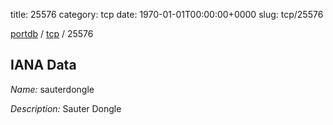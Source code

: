 title: 25576
category: tcp
date: 1970-01-01T00:00:00+0000
slug: tcp/25576

[portdb](/) / [tcp](/category/tcp.html) / 25576


## IANA Data

_Name:_ sauterdongle

_Description:_ Sauter Dongle

